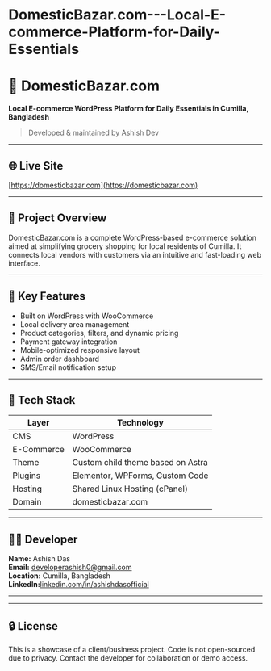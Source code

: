 # DomesticBazar.com---Local-E-commerce-Platform-for-Daily-Essentials
# 🛒 DomesticBazar.com

**Local E-commerce WordPress Platform for Daily Essentials in Cumilla, Bangladesh**

> Developed & maintained by Ashish Dev

---

## 🌐 Live Site
[https://domesticbazar.com](https://domesticbazar.com)

---

## 🧾 Project Overview

DomesticBazar.com is a complete WordPress-based e-commerce solution aimed at simplifying grocery shopping for local residents of Cumilla. It connects local vendors with customers via an intuitive and fast-loading web interface.

---

## 🧠 Key Features

- Built on WordPress with WooCommerce
- Local delivery area management
- Product categories, filters, and dynamic pricing
- Payment gateway integration
- Mobile-optimized responsive layout
- Admin order dashboard
- SMS/Email notification setup

---

## 🔧 Tech Stack

| Layer        | Technology         |
|--------------|--------------------|
| CMS          | WordPress          |
| E-Commerce   | WooCommerce        |
| Theme        | Custom child theme based on Astra |
| Plugins      | Elementor, WPForms, Custom Code |
| Hosting      | Shared Linux Hosting (cPanel) |
| Domain       | domesticbazar.com  |

---

## 👨‍💻 Developer

**Name:** Ashish Das  
**Email:** developerashish0@gmail.com  
**Location:** Cumilla, Bangladesh  
**LinkedIn:**[linkedin.com/in/ashishdasofficial](https://www.linkedin.com/in/ashishdasofficial/)

---


---

## 🔒 License

This is a showcase of a client/business project. Code is not open-sourced due to privacy. Contact the developer for collaboration or demo access.
